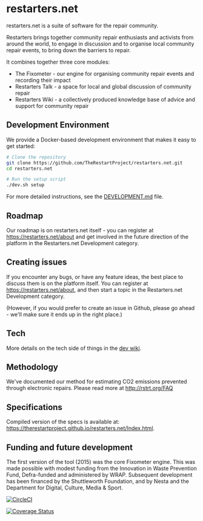 # restarters.net

restarters.net is a suite of software for the repair community. 

Restarters brings together community repair enthusiasts and activists from
around the world, to engage in discussion and to organise local community repair
events, to bring down the barriers to repair.

It combines together three core modules: 

* The Fixometer - our engine for organising community repair events and recording their impact 
* Restarters Talk - a space for local and global discussion of community repair
* Restarters Wiki - a collectively produced knowledge base of advice and support
  for community repair

## Development Environment

We provide a Docker-based development environment that makes it easy to get started:

```bash
# Clone the repository
git clone https://github.com/TheRestartProject/restarters.net.git
cd restarters.net

# Run the setup script
./dev.sh setup
```

For more detailed instructions, see the [DEVELOPMENT.md](DEVELOPMENT.md) file.

## Roadmap

Our roadmap is on restarters.net itself - you can register at
https://restarters.net/about and get involved in the future direction of the
platform in the Restarters.net Development category.

## Creating issues

If you encounter any bugs, or have any feature ideas, the best place to discuss
them is on the platform itself. You can register at
https://restarters.net/about, and then start a topic in the Restarters.net
Development category.

(However, if you would prefer to create an issue in Github, please go ahead -
we'll make sure it ends up in the right place.)

## Tech

More details on the tech side of things in the [dev wiki](https://github.com/therestartproject/restarters.net/wiki).

## Methodology

We've documented our method for estimating CO2 emissions prevented through
electronic repairs. Please read more at http://rstrt.org/FAQ

## Specifications

Compiled version of the specs is available at: https://therestartproject.github.io/restarters.net/Index.html.

## Funding and future development

The first version of the tool (2015) was the core Fixometer engine. This was
made possible with modest funding from the Innovation in Waste Prevention Fund,
Defra-funded and administered by WRAP. Subsequent development has been financed
by the Shuttleworth Foundation, and by Nesta and the Department for Digital,
Culture, Media & Sport.  

[![CircleCI](https://circleci.com/gh/TheRestartProject/restarters.net/tree/develop.svg?style=svg)](https://circleci.com/gh/TheRestartProject/restarters.net/?branch=develop)

[![Coverage Status](https://coveralls.io/repos/github/TheRestartProject/restarters.net/badge.svg?branch=master)](https://coveralls.io/github/TheRestartProject/restarters.net?branch=master)
